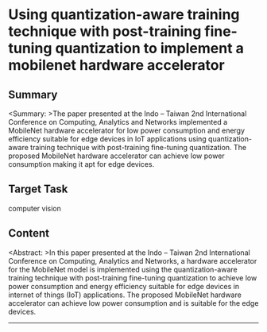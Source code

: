 # Using quantization-aware training technique with post-training fine-tuning quantization to implement a mobilenet hardware accelerator

## Summary

<Summary: >The paper presented at the Indo – Taiwan 2nd International Conference on Computing, Analytics and Networks implemented a MobileNet hardware accelerator for low power consumption and energy efficiency suitable for edge devices in IoT applications using quantization-aware training technique with post-training fine-tuning quantization. The proposed MobileNet hardware accelerator can achieve low power consumption making it apt for edge devices.


## Target Task

computer vision

## Content

<Abstract: >In this paper presented at the Indo – Taiwan 2nd International Conference on Computing, Analytics and Networks, a hardware accelerator for the MobileNet model is implemented using the quantization-aware training technique with post-training fine-tuning quantization to achieve low power consumption and energy efficiency suitable for edge devices in internet of things (IoT) applications. The proposed MobileNet hardware accelerator can achieve low power consumption and is suitable for the edge devices.



---

